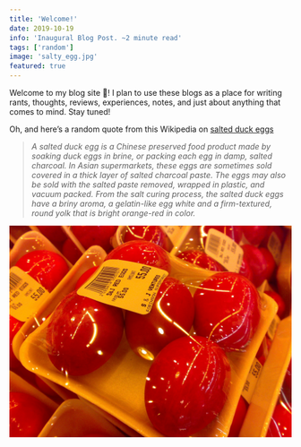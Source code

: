 ```yaml
---
title: 'Welcome!'
date: 2019-10-19
info: 'Inaugural Blog Post. ~2 minute read'
tags: ['random']
image: 'salty_egg.jpg'
featured: true
---
```


Welcome to my blog site 🤗! I plan to use these blogs as a place for writing rants, thoughts, reviews, experiences, notes, and just about anything that comes to mind. Stay tuned!

Oh, and here’s a random quote from this Wikipedia on [salted duck eggs](https://en.wikipedia.org/wiki/Salted_duck_egg)
> _A salted duck egg is a Chinese preserved food product made by soaking duck eggs in brine, or packing each egg in damp, salted charcoal. In Asian supermarkets, these eggs are sometimes sold covered in a thick layer of salted charcoal paste. The eggs may also be sold with the salted paste removed, wrapped in plastic, and vacuum packed. From the salt curing process, the salted duck eggs have a briny aroma, a gelatin-like egg white and a firm-textured, round yolk that is bright orange-red in color._

![Salty](salty_egg.jpg)
